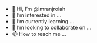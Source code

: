 - 👋 Hi, I’m @imranjrolah
- 👀 I’m interested in ...
- 🌱 I’m currently learning ...
- 💞️ I’m looking to collaborate on ...
- 📫 How to reach me ...

<!---
imranjrolah/imranjrolah is a ✨ special ✨ repository because its `README.md` (this file) appears on your GitHub profile.
You can click the Preview link to take a look at your changes.
--->
